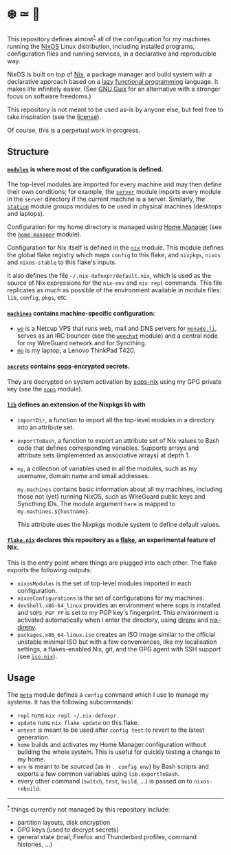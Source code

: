 # ❄️ ≃ 💙

This repository defines almost<sup id=top-almost>[†](#almost)</sup> all of the
configuration for my machines running the [NixOS](https://nixos.org/) Linux
distribution, including installed programs, configuration files and running
services, in a declarative and reproducible way.

NixOS is built on top of [Nix](https://nixos.org/manual/nix/stable/#chap-introduction),
a package manager and build system with a declarative approach based on a
[lazy](https://en.wikipedia.org/wiki/Lazy_evaluation)
[functional programming](https://en.wikipedia.org/wiki/Functional_programming)
language. It makes life infinitely easier. (See [GNU Guix](https://guix.gnu.org/)
for an alternative with a stronger focus on software freedoms.)

This repository is not meant to be used as-is by anyone else, but feel free to take
inspiration (see the [license](https://github.com/ncfavier/config/blob/main/LICENSE)).

Of course, this is a perpetual work in progress.

## Structure

#### [`modules`](https://github.com/ncfavier/config/tree/main/modules) is where most of the configuration is defined.

The top-level modules are imported for every machine and may then define their
own conditions; for example, the [`server`](https://github.com/ncfavier/config/blob/main/modules/server/default.nix)
module imports every module in the `server` directory if the current machine is
a server. Similarly, the [`station`](https://github.com/ncfavier/config/blob/main/modules/station/default.nix)
module groups modules to be used in physical machines (desktops and laptops).

Configuration for my home directory is managed using [Home Manager](https://github.com/nix-community/home-manager)
(see the [`home-manager`](https://github.com/ncfavier/config/blob/main/modules/home-manager.nix) module).

Configuration for Nix itself is defined in the [`nix`](https://github.com/ncfavier/config/blob/main/modules/nix.nix) module.
This module defines the global flake registry which maps `config` to this flake,
and `nixpkgs`, `nixos` and `nixos-stable` to this flake's inputs.

It also defines the file `~/.nix-defexpr/default.nix`, which is used as the
source of Nix expressions for the `nix-env` and `nix repl` commands. This file
replicates as much as possible of the environment available in module files:
`lib`, `config`, `pkgs`, etc.

#### [`machines`](https://github.com/ncfavier/config/tree/main/machines) contains machine-specific configuration:

- [`wo`](https://github.com/ncfavier/config/blob/main/machines/wo.nix) is a
  Netcup VPS that runs web, mail and DNS servers for [`monade.li`](https://monade.li),
  serves as an IRC bouncer (see the [`weechat`](https://github.com/ncfavier/config/blob/main/modules/server/weechat/default.nix) module)
  and a central node for my WireGuard network and for Syncthing.
- [`mo`](https://github.com/ncfavier/config/blob/main/machines/mo.nix) is my
  laptop, a Lenovo ThinkPad T420.

#### [`secrets`](https://github.com/ncfavier/config/tree/main/secrets) contains [sops](https://github.com/mozilla/sops)-encrypted secrets.

They are decrypted on system activation by [sops-nix](https://github.com/Mic92/sops-nix)
using my GPG private key (see the [`sops`](https://github.com/ncfavier/config/blob/main/modules/sops.nix) module).

#### [`lib`](https://github.com/ncfavier/config/blob/main/lib/default.nix) defines an extension of the Nixpkgs lib with

- `importDir`, a function to import all the top-level modules in a directory
  into an attribute set.
- `exportToBash`, a function to export an attribute set of Nix values to Bash
  code that defines corresponding variables. Supports arrays and attribute sets
  (implemented as associative arrays) at depth 1.
- `my`, a collection of variables used in all the modules, such as my username,
  domain name and email addresses.

  `my.machines` contains basic information about all my machines, including those
  not (yet) running NixOS, such as WireGuard public keys and Syncthing IDs.
  The module argument `here` is mapped to `my.machines.${hostname}`.

  This attribute uses the Nixpkgs module system to define default values.

#### [`flake.nix`](https://github.com/ncfavier/config/blob/main/flake.nix) declares this repository as a [flake](https://github.com/tweag/rfcs/blob/flakes/rfcs/0049-flakes.md), an experimental feature of Nix.

This is the entry point where things are plugged into each other. The flake
exports the following outputs:
- `nixosModules` is the set of top-level modules imported in each configuration.
- `nixosConfigurations` is the set of configurations for my machines.
- `devShell.x86-64_linux` provides an environment where sops is installed and
  `SOPS_PGP_FP` is set to my PGP key's fingerprint. This environment is activated
  automatically when I enter the directory, using [direnv](https://direnv.net/)
  and [nix-direnv](https://github.com/nix-community/nix-direnv).
- `packages.x86_64-linux.iso` creates an ISO image similar to the official
  unstable minimal ISO but with a few conveniences, like my localisation settings,
  a flakes-enabled Nix, git, and the GPG agent with SSH support
  (see [`iso.nix`](https://github.com/ncfavier/config/blob/main/iso.nix)).

## Usage

The [`meta`](https://github.com/ncfavier/config/blob/main/modules/meta.nix)
module defines a `config` command which I use to manage my systems. It has the
following subcommands:

- `repl` runs `nix repl ~/.nix-defexpr`.
- `update` runs `nix flake update` on this flake.
- `untest` is meant to be used after `config test` to revert to the latest generation.
- `home` builds and activates my Home Manager configuration without building the whole
  system. This is useful for quickly testing a change to my home.
- `env` is meant to be *sourced* (as in `. config env`) by Bash scripts and exports
  a few common variables using `lib.exportToBash`.
- every other command (`switch`, `test`, `build`, …) is passed on to `nixos-rebuild`.

---------------

<sup id=almost>[†](#top-almost)</sup> things currently not managed by this
repository include:
- partition layouts, disk encryption
- GPG keys (used to decrypt secrets)
- general state (mail, Firefox and Thunderbird profiles, command histories, …)
